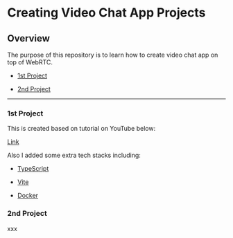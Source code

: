 # Creating Video Chat App Projects

## Overview

The purpose of this repository is to learn how to create video chat app on top of WebRTC.

- [1st Project](#1st-project)

- [2nd Project](#2nd-project)

---

### 1st Project

This is created based on tutorial on YouTube below:

[Link](https://www.youtube.com/watch?v=oxFr7we3LC8)

Also I added some extra tech stacks including:

- [TypeScript](https://www.typescriptlang.org/)

- [Vite](https://vitejs.dev/)

- [Docker](https://www.docker.com/)

### 2nd Project

xxx

